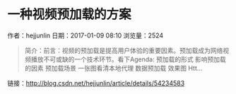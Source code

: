 # 一种视频预加载的方案
作者：hejjunlin
日期：2017-01-09 08:10
浏览量：2524
> 简介：前言：视频的预加载是提高用户体验的重要因素。预加载成为网络视频播放不可或缺的一个技术环节。看下Agenda:
预加载的形式
影响预加载的因素
预加载场景
一张图看清本地代理
数据预加载
效果图
Htt...

 链接：http://blog.csdn.net/hejjunlin/article/details/54234583
